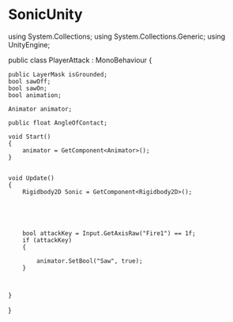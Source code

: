 # SonicUnity

using System.Collections;
using System.Collections.Generic;
using UnityEngine;

public class PlayerAttack : MonoBehaviour
{
 
    public LayerMask isGrounded;
    bool sawOff;
    bool sawOn;
    bool animation;

    Animator animator;

    public float AngleOfContact;

    void Start()
    {
        animator = GetComponent<Animator>();
    }


    void Update()
    {
        Rigidbody2D Sonic = GetComponent<Rigidbody2D>();

        

       

        bool attackKey = Input.GetAxisRaw("Fire1") == 1f;
        if (attackKey)
        {
 
            animator.SetBool("Saw", true);
        }



    }
}
